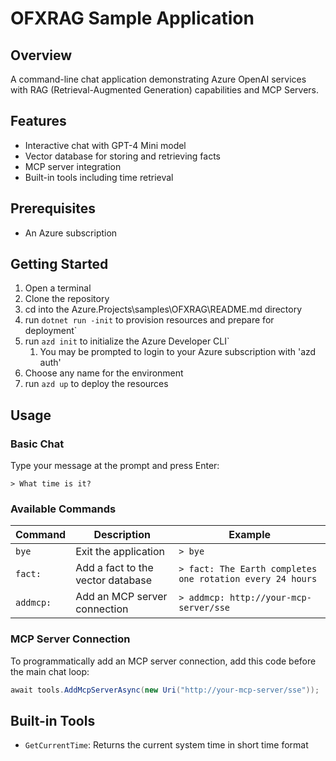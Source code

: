 # OFXRAG Sample Application

## Overview
A command-line chat application demonstrating Azure OpenAI services with RAG (Retrieval-Augmented Generation) capabilities and MCP Servers.

## Features
* Interactive chat with GPT-4 Mini model
* Vector database for storing and retrieving facts
* MCP server integration
* Built-in tools including time retrieval

## Prerequisites
* An Azure subscription

## Getting Started

1. Open a terminal
1. Clone the repository
1. cd into the Azure.Projects\samples\OFXRAG\README.md directory
1. run `dotnet run -init` to provision resources and prepare for deployment`
1. run `azd init` to initialize the Azure Developer CLI`
   1. You may be prompted to login to your Azure subscription with 'azd auth'
1. Choose any name for the environment
1. run `azd up` to deploy the resources

## Usage

### Basic Chat
Type your message at the prompt and press Enter:
```
> What time is it?
```

### Available Commands

| Command | Description | Example |
|---------|-------------|---------|
| `bye` | Exit the application | `> bye` |
| `fact:` | Add a fact to the vector database | `> fact: The Earth completes one rotation every 24 hours` |
| `addmcp:` | Add an MCP server connection | `> addmcp: http://your-mcp-server/sse` |

### MCP Server Connection
To programmatically add an MCP server connection, add this code before the main chat loop:

```csharp
await tools.AddMcpServerAsync(new Uri("http://your-mcp-server/sse"));
```

## Built-in Tools
* `GetCurrentTime`: Returns the current system time in short time format

